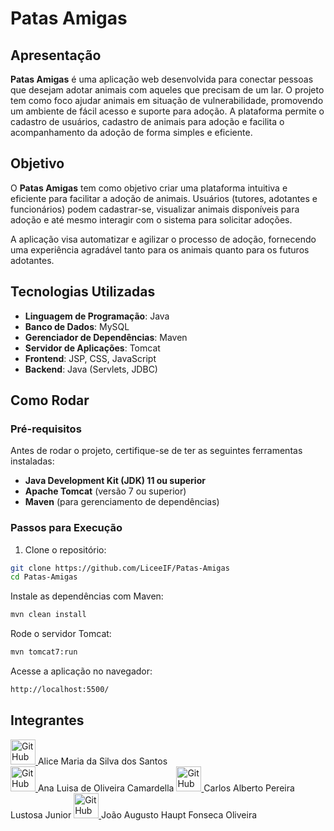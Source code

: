 # Patas Amigas

## Apresentação
**Patas Amigas** é uma aplicação web desenvolvida para conectar pessoas que desejam adotar animais com aqueles que precisam de um lar. O projeto tem como foco ajudar animais em situação de vulnerabilidade, promovendo um ambiente de fácil acesso e suporte para adoção. A plataforma permite o cadastro de usuários, cadastro de animais para adoção e facilita o acompanhamento da adoção de forma simples e eficiente.

## Objetivo
O **Patas Amigas** tem como objetivo criar uma plataforma intuitiva e eficiente para facilitar a adoção de animais. Usuários (tutores, adotantes e funcionários) podem cadastrar-se, visualizar animais disponíveis para adoção e até mesmo interagir com o sistema para solicitar adoções. 

A aplicação visa automatizar e agilizar o processo de adoção, fornecendo uma experiência agradável tanto para os animais quanto para os futuros adotantes.


## Tecnologias Utilizadas

- **Linguagem de Programação**: Java
- **Banco de Dados**: MySQL
- **Gerenciador de Dependências**: Maven
- **Servidor de Aplicações**: Tomcat
- **Frontend**: JSP, CSS, JavaScript
- **Backend**: Java (Servlets, JDBC)

## Como Rodar

### Pré-requisitos

Antes de rodar o projeto, certifique-se de ter as seguintes ferramentas instaladas:

- **Java Development Kit (JDK) 11 ou superior**
- **Apache Tomcat** (versão 7 ou superior)
- **Maven** (para gerenciamento de dependências)

### Passos para Execução

1. Clone o repositório:

```bash
git clone https://github.com/LiceeIF/Patas-Amigas
cd Patas-Amigas
```
Instale as dependências com Maven:
```bash
mvn clean install
```
Rode o servidor Tomcat:
```bash
mvn tomcat7:run
```
Acesse a aplicação no navegador:
```bash
http://localhost:5500/
```

## Integrantes
<a href="https://github.com/LiceeIF">
  <img src="https://avatars.githubusercontent.com/u/125521908?v=4" alt="GitHub" style="width:40px; height:40px;" />
</a>
<span class="button-text"> 
  Alice Maria da Silva dos Santos
</span> <br>

<a href="https://github.com/tiredmoth">
  <img src="https://avatars.githubusercontent.com/u/125326119?v=4" alt="GitHub" style="width:40px; height:40px;" />
</a>
<span class="button-text"> 
  Ana Luisa de Oliveira Camardella
</span> 

<a href="https://github.com/ca12lossr">
  <img src="https://avatars.githubusercontent.com/u/126599111?v=4" alt="GitHub" style="width:40px; height:40px;" />
</a>
<span class="button-text"> 
  Carlos Alberto Pereira Lustosa Junior
</span> 

<a href="https://github.com/JoaoAHaupt">
  <img src="https://avatars.githubusercontent.com/u/127232326?v=4" alt="GitHub" style="width:40px; height:40px;" />
</a>
<span class="button-text"> 
  João Augusto Haupt Fonseca Oliveira
</span> 

